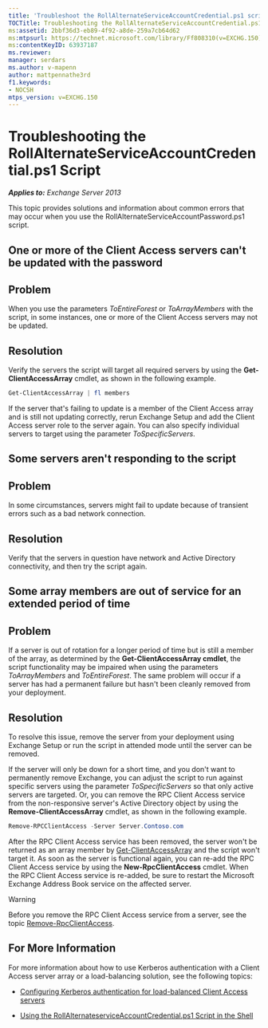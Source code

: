 ```yaml
---
title: 'Troubleshoot the RollAlternateServiceAccountCredential.ps1 script'
TOCTitle: Troubleshooting the RollAlternateServiceAccountCredential.ps1 Script
ms:assetid: 2bbf36d3-eb89-4f92-a8de-259a7cb64d62
ms:mtpsurl: https://technet.microsoft.com/library/Ff808310(v=EXCHG.150)
ms:contentKeyID: 63937187
ms.reviewer: 
manager: serdars
ms.author: v-mapenn
author: mattpennathe3rd
f1.keywords:
- NOCSH
mtps_version: v=EXCHG.150
---
```


# Troubleshooting the RollAlternateServiceAccountCredential.ps1 Script

_**Applies to:** Exchange Server 2013_

This topic provides solutions and information about common errors that may occur when you use the RollAlternateServiceAccountPassword.ps1 script.

## One or more of the Client Access servers can't be updated with the password

## Problem

When you use the parameters *ToEntireForest* or *ToArrayMembers* with the script, in some instances, one or more of the Client Access servers may not be updated.

## Resolution

Verify the servers the script will target all required servers by using the **Get-ClientAccessArray** cmdlet, as shown in the following example.

```powershell
Get-ClientAccessArray | fl members
```

If the server that's failing to update is a member of the Client Access array and is still not updating correctly, rerun Exchange Setup and add the Client Access server role to the server again. You can also specify individual servers to target using the parameter *ToSpecificServers*.

## Some servers aren't responding to the script

## Problem

In some circumstances, servers might fail to update because of transient errors such as a bad network connection.

## Resolution

Verify that the servers in question have network and Active Directory connectivity, and then try the script again.

## Some array members are out of service for an extended period of time

## Problem

If a server is out of rotation for a longer period of time but is still a member of the array, as determined by the **Get-ClientAccessArray cmdlet**, the script functionality may be impaired when using the parameters *ToArrayMembers* and *ToEntireForest*. The same problem will occur if a server has had a permanent failure but hasn't been cleanly removed from your deployment.

## Resolution

To resolve this issue, remove the server from your deployment using Exchange Setup or run the script in attended mode until the server can be removed.

If the server will only be down for a short time, and you don't want to permanently remove Exchange, you can adjust the script to run against specific servers using the parameter *ToSpecificServers* so that only active servers are targeted. Or, you can remove the RPC Client Access service from the non-responsive server's Active Directory object by using the **Remove-ClientAccessArray** cmdlet, as shown in the following example.

```powershell
Remove-RPCClientAccess -Server Server.Contoso.com
```

After the RPC Client Access service has been removed, the server won't be returned as an array member by [Get-ClientAccessArray](https://docs.microsoft.com/powershell/module/exchange/client-access-servers/Get-ClientAccessArray) and the script won't target it. As soon as the server is functional again, you can re-add the RPC Client Access service by using the **New-RpcClientAccess** cmdlet. When the RPC Client Access service is re-added, be sure to restart the Microsoft Exchange Address Book service on the affected server.

> [!WARNING]
> Before you remove the RPC Client Access service from a server, see the topic <A href="https://technet.microsoft.com/library/dd298151(v=exchg.150)">Remove-RpcClientAccess</A>.

## For More Information

For more information about how to use Kerberos authentication with a Client Access server array or a load-balancing solution, see the following topics:

  - [Configuring Kerberos authentication for load-balanced Client Access servers](configuring-kerberos-authentication-for-load-balanced-client-access-servers-exchange-2013-help.md)

  - [Using the RollAlternateserviceAccountCredential.ps1 Script in the Shell](using-the-rollalternateserviceaccountcredential-ps1-script-in-the-shell-exchange-2013-help.md)
